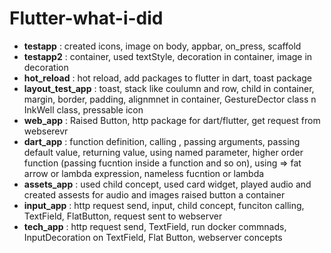 # Flutter-what-i-did

- **testapp** : created icons, image on body, appbar, on_press, scaffold 
- **testapp2** : container, used textStyle, decoration in container, image in decoration
- **hot_reload** : hot reload, add packages to flutter in dart, toast package 
- **layout_test_app** : toast, stack like coulumn and row, child in container, margin, border, padding, alignmnet in container, GestureDector class n InkWell class, pressable icon
- **web_app** : Raised Button, http package for dart/flutter, get request from webserevr
- **dart_app** : function definition, calling , passing arguments, passing default value, returning value, using named parameter, higher order function (passing fucntion inside a function and so on), using => fat arrow or lambda expression, nameless fucntion or lambda 
- **assets_app** : used child concept, used card widget, played audio and created assests for audio and images raised button a container 
- **input_app** : http request send, input, child concept, funciton calling, TextField, FlatButton, request sent to webserver
- **tech_app** : http request send, TextField, run docker commnads, InputDecoration on TextField, Flat Button, webserver concepts  
